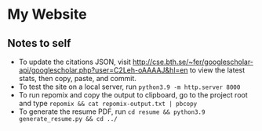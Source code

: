 # My Website

## Notes to self
- To update the citations JSON, visit http://cse.bth.se/~fer/googlescholar-api/googlescholar.php?user=C2Leh-oAAAAJ&hl=en to view the latest stats, then copy, paste, and commit.
- To test the site on a local server, run `python3.9 -m http.server 8000`
- To run repomix and copy the output to clipboard, go to the project root and type `repomix && cat repomix-output.txt | pbcopy`
- To generate the resume PDF, run `cd resume && python3.9 generate_resume.py && cd ../`
